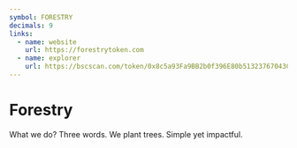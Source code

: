 ```yaml
---
symbol: FORESTRY
decimals: 9
links:
  - name: website
    url: https://forestrytoken.com
  - name: explorer
    url: https://bscscan.com/token/0x8c5a93Fa9BB2b0f396E80b51323767043C58E686
---
```


# Forestry

What we do? Three words. We plant trees. Simple yet impactful.
